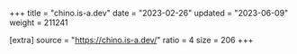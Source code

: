+++
title = "chino.is-a.dev"
date = "2023-02-26"
updated = "2023-06-09"
weight = 211241

[extra]
source = "https://chino.is-a.dev/"
ratio = 4
size = 206
+++
